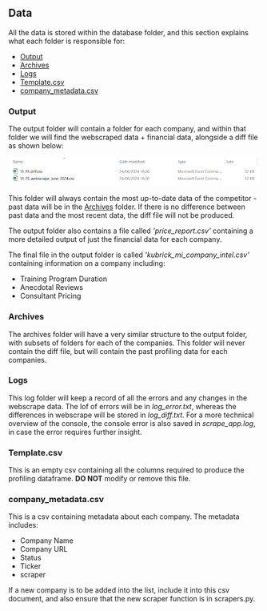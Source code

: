
## Data
All the data is stored within the database folder, and this section explains what each folder is responsible for:

- [Output](#output)
- [Archives](#archives)
- [Logs](#logs)
- [Template.csv](#templatecsv)
- [company_metadata.csv](#company_metadatacsv)

### Output

The output folder will contain a folder for each company, and within that folder we will find the webscraped data + financial data, alongside a diff file as shown below:

 ![Screenshot](images/output_11fs.png) 

This folder will always contain the most up-to-date data of the competitor - past data will be in the [Archives](#archives) folder. If there is no difference between past data and the most recent data, the diff file will not be produced.

The output folder also contains a file called *'price_report.csv'* containing a more detailed output of just the financial data for each company.

The final file in the output folder is called *'kubrick_mi_company_intel.csv'* containing information on a company including:

- Training Program Duration
- Anecdotal Reviews
- Consultant Pricing
### Archives

The archives folder will have a very similar structure to the output folder, with subsets of folders for each of the companies. This folder will never contain the diff file, but will contain the past profiling data for each companies.

### Logs

This log folder will keep a record of all the errors and any changes in the webscrape data. The lof of errors will be in *log_error.txt*, whereas the differences in webscrape will be stored in *log_diff.txt*. For a more technical overview of the console, the console error is also saved in *scrape_app.log*, in case the error requires further insight.

### Template.csv

This is an empty csv containing all the columns required to produce the profiling dataframe. **DO NOT** modify or remove this file.

### company_metadata.csv
This is a csv containing metadata about each company. The metadata includes:

- Company Name
- Company URL
- Status
- Ticker
- scraper

If a new company is to be added into the list, include it into this csv document, and also ensure that the new scraper function is in scrapers.py.
